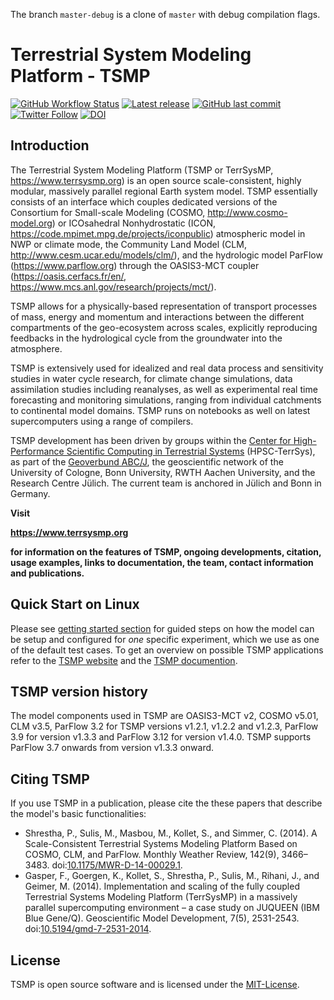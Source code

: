 The branch `master-debug` is a clone of `master` with debug
compilation flags.

# Terrestrial System Modeling Platform - TSMP

[![GitHub Workflow Status](https://img.shields.io/github/actions/workflow/status/HPSCTerrSys/TSMP/RenderMasterSphinxDocumentation.yml?label=documentation)](https://hpscterrsys.github.io/TSMP/index.html)
[![Latest release](https://img.shields.io/github/v/tag/HPSCTerrSys/TSMP.svg?color=brightgreen&label=latest%20release&sort=semver)](https://github.com/HPSCTerrSys/TSMP/tags) 
[![GitHub last commit](https://img.shields.io/github/last-commit/HPSCTerrSys/TSMP)](https://github.com/HPSCTerrSys/TSMP/commits/master)
[![Twitter Follow](https://img.shields.io/twitter/follow/HPSCTerrSys?style=social)](https://twitter.com/HPSCTerrSys)
[![DOI](https://zenodo.org/badge/DOI/10.5281/zenodo.8283715.svg)](https://doi.org/10.5281/zenodo.8283715)


## Introduction 

The Terrestrial System Modeling Platform (TSMP or TerrSysMP, https://www.terrsysmp.org) is an open source scale-consistent, highly modular, massively parallel regional Earth system model. TSMP essentially consists of an interface which couples dedicated versions of the Consortium for Small-scale Modeling (COSMO, http://www.cosmo-model.org) or ICOsahedral Nonhydrostatic (ICON, https://code.mpimet.mpg.de/projects/iconpublic) atmospheric model in NWP or climate mode, the Community Land Model (CLM, http://www.cesm.ucar.edu/models/clm/), and the hydrologic model ParFlow (https://www.parflow.org) through the OASIS3-MCT coupler (https://oasis.cerfacs.fr/en/, https://www.mcs.anl.gov/research/projects/mct/).

TSMP allows for a physically-based representation of transport processes of mass, energy and momentum and interactions between the different compartments of the geo-ecosystem across scales, explicitly reproducing feedbacks in the hydrological cycle from the groundwater into the atmosphere.

TSMP is extensively used for idealized and real data process and sensitivity studies in water cycle research, for climate change simulations, data assimilation studies including reanalyses, as well as experimental real time forecasting and monitoring simulations, ranging from individual catchments to continental model domains. TSMP runs on notebooks as well on latest supercomputers using a range of compilers.

TSMP development has been driven by groups within the [Center for High-Performance Scientific Computing in Terrestrial Systems](http://www.hpsc-terrsys.de) (HPSC-TerrSys), as part of the [Geoverbund ABC/J](http://www.geoverbund-abcj.de/geoverbund/EN/Home/home_node.html), the geoscientific network of the University of Cologne, Bonn University, RWTH Aachen University, and the Research Centre Jülich. The current team is anchored in Jülich and Bonn in Germany.

**Visit**

**https://www.terrsysmp.org**

**for information on the features of TSMP, ongoing developments, citation, usage examples, links to documentation, the team, contact information and publications.**

## Quick Start on Linux

Please see [getting started section](https://hpscterrsys.github.io/TSMP/content/gettingstarted.html) for guided steps on how the model can be setup and configured for *one* specific experiment, which we use as one of the default test cases. To get an overview on possible TSMP applications refer to the [TSMP website](https://www.terrsysmp.org) and the [TSMP documention](https://hpscterrsys.github.io/TSMP/index.html).

## TSMP version history
The model components used in TSMP are OASIS3-MCT v2, COSMO v5.01, CLM v3.5, ParFlow 3.2 for TSMP versions v1.2.1, v1.2.2 and v1.2.3, ParFlow 3.9 for version v1.3.3 and ParFlow 3.12 for version v1.4.0. TSMP supports ParFlow 3.7 onwards from version v1.3.3 onward. 

## Citing TSMP

If you use TSMP in a publication, please cite the these papers that describe the model's basic functionalities:

* Shrestha, P., Sulis, M., Masbou, M., Kollet, S., and Simmer, C. (2014). A Scale-Consistent Terrestrial Systems Modeling Platform Based on COSMO, CLM, and ParFlow. Monthly Weather Review, 142(9), 3466–3483. doi:[10.1175/MWR-D-14-00029.1](https://dx.doi.org/10.1175/MWR-D-14-00029.1).
* Gasper, F., Goergen, K., Kollet, S., Shrestha, P., Sulis, M., Rihani, J., and Geimer, M. (2014). Implementation and scaling of the fully coupled Terrestrial Systems Modeling Platform (TerrSysMP) in a massively parallel supercomputing environment &ndash; a case study on JUQUEEN (IBM Blue Gene/Q). Geoscientific Model Development, 7(5), 2531-2543. doi:[10.5194/gmd-7-2531-2014](https://dx.doi.org/10.5194/gmd-7-2531-2014).

## License
TSMP is open source software and is licensed under the [MIT-License](https://github.com/HPSCTerrSys/TSMP/blob/master/LICENSE).
